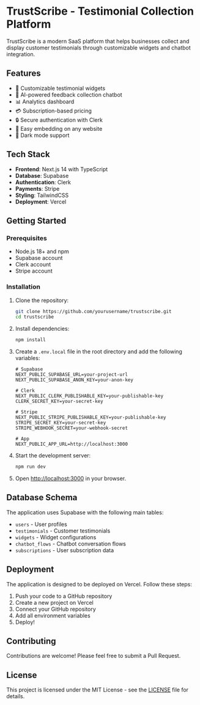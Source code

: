 # TrustScribe - Testimonial Collection Platform

TrustScribe is a modern SaaS platform that helps businesses collect and display customer testimonials through customizable widgets and chatbot integration.

## Features

- 🎨 Customizable testimonial widgets
- 🤖 AI-powered feedback collection chatbot
- 📊 Analytics dashboard
- 💳 Subscription-based pricing
- 🔒 Secure authentication with Clerk
- 🎯 Easy embedding on any website
- 🌙 Dark mode support

## Tech Stack

- **Frontend**: Next.js 14 with TypeScript
- **Database**: Supabase
- **Authentication**: Clerk
- **Payments**: Stripe
- **Styling**: TailwindCSS
- **Deployment**: Vercel

## Getting Started

### Prerequisites

- Node.js 18+ and npm
- Supabase account
- Clerk account
- Stripe account

### Installation

1. Clone the repository:
   ```bash
   git clone https://github.com/yourusername/trustscribe.git
   cd trustscribe
   ```

2. Install dependencies:
   ```bash
   npm install
   ```

3. Create a `.env.local` file in the root directory and add the following variables:
   ```
   # Supabase
   NEXT_PUBLIC_SUPABASE_URL=your-project-url
   NEXT_PUBLIC_SUPABASE_ANON_KEY=your-anon-key

   # Clerk
   NEXT_PUBLIC_CLERK_PUBLISHABLE_KEY=your-publishable-key
   CLERK_SECRET_KEY=your-secret-key

   # Stripe
   NEXT_PUBLIC_STRIPE_PUBLISHABLE_KEY=your-publishable-key
   STRIPE_SECRET_KEY=your-secret-key
   STRIPE_WEBHOOK_SECRET=your-webhook-secret

   # App
   NEXT_PUBLIC_APP_URL=http://localhost:3000
   ```

4. Start the development server:
   ```bash
   npm run dev
   ```

5. Open [http://localhost:3000](http://localhost:3000) in your browser.

## Database Schema

The application uses Supabase with the following main tables:

- `users` - User profiles
- `testimonials` - Customer testimonials
- `widgets` - Widget configurations
- `chatbot_flows` - Chatbot conversation flows
- `subscriptions` - User subscription data

## Deployment

The application is designed to be deployed on Vercel. Follow these steps:

1. Push your code to a GitHub repository
2. Create a new project on Vercel
3. Connect your GitHub repository
4. Add all environment variables
5. Deploy!

## Contributing

Contributions are welcome! Please feel free to submit a Pull Request.

## License

This project is licensed under the MIT License - see the [LICENSE](LICENSE) file for details.
